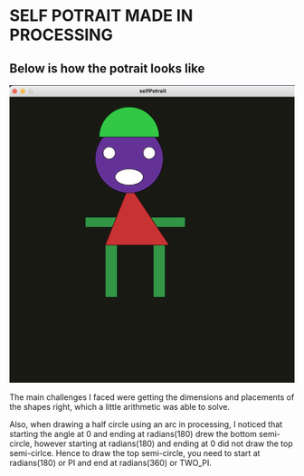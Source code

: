 # SELF POTRAIT MADE IN PROCESSING

## Below is how the potrait looks like
![](https://github.com/asgomda/intro_to_im/blob/main/May26/potraitExample.png)

The main challenges I faced were getting the dimensions and placements of the shapes right, which a little arithmetic was able to solve. 

Also, when drawing a half circle using an arc in processing, I noticed that starting the angle at 0 and ending at radians(180) drew the bottom semi-circle, however starting at radians(180) and ending at 0 did not draw the top semi-cirlce. Hence to draw the top semi-circle, you need to start at radians(180) or PI and end at radians(360) or TWO_PI.
